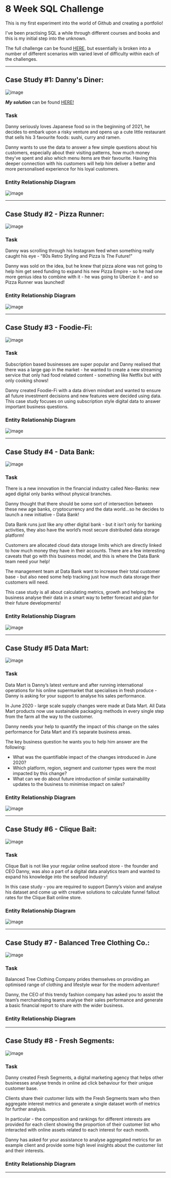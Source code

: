 # 8 Week SQL Challenge

This is my first experiment into the world of Github and creating a portfolio!

I've been practising SQL a while through different courses and books and this is my initial step into the unknown.

The full challenge can be found [HERE](https://8weeksqlchallenge.com/), but essentially is broken into a number of different scenarios with varied level of difficulty within each of the challenges.


---

## Case Study #1: Danny's Diner:

![image](https://user-images.githubusercontent.com/59825363/196279158-e8ad6ecc-f993-42a5-a6ca-840cf5d99c59.png)

**_My solution_** can be found [HERE!](https://github.com/TJBRocker/SQL-Portfolio/blob/main/8%20Week%20SQL%20Challenge/Case%20Study%20%231%20-%20Danny's%20Diner/Solution.md)

### Task
Danny seriously loves Japanese food so in the beginning of 2021, he decides to embark upon a risky venture and opens up a cute little restaurant that sells his 3 favourite foods: sushi, curry and ramen.

Danny wants to use the data to answer a few simple questions about his customers, especially about their visiting patterns, how much money they’ve spent and also which menu items are their favourite. Having this deeper connection with his customers will help him deliver a better and more personalised experience for his loyal customers.

### Entity Relationship Diagram

![image](https://user-images.githubusercontent.com/59825363/196280890-d7d93bb3-e6fd-435d-ac73-e7b7feae5fe9.png)



---

## Case Study #2 - Pizza Runner:

![image](https://user-images.githubusercontent.com/59825363/196279299-8c5b00b1-80a3-4d30-b169-00835449c228.png)

### Task

Danny was scrolling through his Instagram feed when something really caught his eye - “80s Retro Styling and Pizza Is The Future!”

Danny was sold on the idea, but he knew that pizza alone was not going to help him get seed funding to expand his new Pizza Empire - so he had one more genius idea to combine with it - he was going to Uberize it - and so Pizza Runner was launched!


### Entity Relationship Diagram

![image](https://user-images.githubusercontent.com/59825363/196281592-98f040a4-511d-49e4-8225-1b50abd98296.png)

---

## Case Study #3 - Foodie-Fi:

![image](https://user-images.githubusercontent.com/59825363/196279368-adc19fa7-3464-49a5-86cc-cab984fa5045.png)

### Task
Subscription based businesses are super popular and Danny realised that there was a large gap in the market - he wanted to create a new streaming service that only had food related content - something like Netflix but with only cooking shows!

Danny created Foodie-Fi with a data driven mindset and wanted to ensure all future investment decisions and new features were decided using data. This case study focuses on using subscription style digital data to answer important business questions.

### Entity Relationship Diagram

![image](https://user-images.githubusercontent.com/59825363/196281717-b07e8778-e39c-47f3-a590-befe8be45cec.png)


---

## Case Study #4 - Data Bank:

![image](https://user-images.githubusercontent.com/59825363/196279439-1d26a9e7-959f-4c8f-972c-2f4bdf0b7f40.png)

### Task

There is a new innovation in the financial industry called Neo-Banks: new aged digital only banks without physical branches.

Danny thought that there should be some sort of intersection between these new age banks, cryptocurrency and the data world…so he decides to launch a new initiative - Data Bank!

Data Bank runs just like any other digital bank - but it isn’t only for banking activities, they also have the world’s most secure distributed data storage platform!

Customers are allocated cloud data storage limits which are directly linked to how much money they have in their accounts. There are a few interesting caveats that go with this business model, and this is where the Data Bank team need your help!

The management team at Data Bank want to increase their total customer base - but also need some help tracking just how much data storage their customers will need.

This case study is all about calculating metrics, growth and helping the business analyse their data in a smart way to better forecast and plan for their future developments!

### Entity Relationship Diagram

![image](https://user-images.githubusercontent.com/59825363/196281857-2138c17e-2f46-414c-84f1-28bd7a46b8e7.png)


---

## Case Study #5 Data Mart:

![image](https://user-images.githubusercontent.com/59825363/196279535-0af81f3b-e8fc-45ac-a67b-f4380bd4fa17.png)

### Task

Data Mart is Danny’s latest venture and after running international operations for his online supermarket that specialises in fresh produce - Danny is asking for your support to analyse his sales performance.

In June 2020 - large scale supply changes were made at Data Mart. All Data Mart products now use sustainable packaging methods in every single step from the farm all the way to the customer.

Danny needs your help to quantify the impact of this change on the sales performance for Data Mart and it’s separate business areas.

The key business question he wants you to help him answer are the following:

- What was the quantifiable impact of the changes introduced in June 2020?
- Which platform, region, segment and customer types were the most impacted by this change?
- What can we do about future introduction of similar sustainability updates to the business to minimise impact on sales?


### Entity Relationship Diagram

![image](https://user-images.githubusercontent.com/59825363/196281958-c4fe3c35-e2bf-4306-a3be-7ce27a031a38.png)

---

## Case Study #6 - Clique Bait:

![image](https://user-images.githubusercontent.com/59825363/196279617-ae5e107b-6854-40e7-a7a5-fe9d5aca92ba.png)

### Task

Clique Bait is not like your regular online seafood store - the founder and CEO Danny, was also a part of a digital data analytics team and wanted to expand his knowledge into the seafood industry!

In this case study - you are required to support Danny’s vision and analyse his dataset and come up with creative solutions to calculate funnel fallout rates for the Clique Bait online store.

### Entity Relationship Diagram

![image](https://user-images.githubusercontent.com/59825363/196282142-7410ddb9-0f11-4da7-8dfe-b9528e0f68b6.png)


---

## Case Study #7 - Balanced Tree Clothing Co.:

![image](https://user-images.githubusercontent.com/59825363/196279707-16808857-f6e5-4931-a7f8-891424d80ccc.png)

### Task

Balanced Tree Clothing Company prides themselves on providing an optimised range of clothing and lifestyle wear for the modern adventurer!

Danny, the CEO of this trendy fashion company has asked you to assist the team’s merchandising teams analyse their sales performance and generate a basic financial report to share with the wider business.

### Entity Relationship Diagram


---

## Case Study #8 - Fresh Segments:

![image](https://user-images.githubusercontent.com/59825363/196279798-367b1cb0-bea6-4b8a-8ae1-910bb8248eab.png)

### Task

Danny created Fresh Segments, a digital marketing agency that helps other businesses analyse trends in online ad click behaviour for their unique customer base.

Clients share their customer lists with the Fresh Segments team who then aggregate interest metrics and generate a single dataset worth of metrics for further analysis.

In particular - the composition and rankings for different interests are provided for each client showing the proportion of their customer list who interacted with online assets related to each interest for each month.

Danny has asked for your assistance to analyse aggregated metrics for an example client and provide some high level insights about the customer list and their interests.

### Entity Relationship Diagram


---





